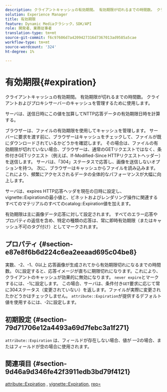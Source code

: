 ```yaml
---
description: クライアントキャッシュの有効期間。 有効期限が切れるまでの時間数。 クライアントおよびプロキシサーバーのキャッシュを管理するために使用します。
solution: Experience Manager
title: 有効期限
feature: Dynamic Mediaクラシック，SDK/API
role: 開発者、業務従事者
translation-type: tm+mt
source-git-commit: f6c97606d7a4209427316d7367013ad9585a5cae
workflow-type: tm+mt
source-wordcount: '324'
ht-degree: 1%

---
```



# 有効期限{#expiration}

クライアントキャッシュの有効期間。 有効期限が切れるまでの時間数。 クライアントおよびプロキシサーバーのキャッシュを管理するために使用します。

サーバは、送信日時にこの値を加算してNTTP応答データの有効期限日時を計算する。

ブラウザーは、ファイルの有効期限を使用してキャッシュを管理します。 サーバーに要求を渡す前に、ブラウザーはキャッシュをチェックして、ファイルが既にダウンロードされているかどうかを確認します。 その場合は、ファイルの有効期限が切れていない場合、ブラウザーは、通常のGETリクエストではなく、条件付きGETリクエスト（例えば、If-Modified-Since HTTPリクエストヘッダー）を送信します。 サーバは、「304」ステータスで応答し、画像を送信しないオプションを持つ。 次に、ブラウザーはキャッシュからファイルを読み込みます。 これにより、頻繁にアクセスされるデータの全体的なパフォーマンスが大幅に向上します。

サーバは、expires HTTP応答ヘッダを現在の日時に設定し、vignette::Expirationの最小値と、ビネットおよびレンダリング操作に関連するすべてのマテリアルのすべてのcatalog::Expiration値を加えます。

有効期限は主に画像データ応答に対して設定されます。 すべてのエラー応答やプロパティの返信を含め、特定の種類の応答は、常に即時有効期限（またはキャッシュ不可のタグ付け）としてマークされます。

## プロパティ {#section-e87e8f6b6d224c6ea2eeaad695c04be8}

実数、-2、-1、0以上 応答画像が生成されてから有効期限切れになるまでの時間数。 0に設定すると、応答イメージが直ちに期限切れになります。これにより、クライアントのキャッシュが効果的に無効になります。 `never expire`とマークするには、-1に設定します。 この場合、サーバは、条件付き`GET`要求に応じて常に304ステータス（変更されていない）を返します。ファイルが実際に変更されたかどうかはチェックしません。 `attribute::Expiration`が提供するデフォルト値を使用するには、-2に設定します。

## 初期設定 {#section-79d71706e12a4493a69d7febc3a1f271}

`attribute::Expiration` は、フィールドが存在しない場合、値が —2の場合、またはフィールドが空の場合に使用されます。

## 関連項目 {#section-9d46a9d346fe42f3911edb3bd79f4121}

[attribute::Expiration](../../../../../ir-api/material-cat/image-rendering-api-ref/c-ir-material-catalog/c-ir-attributes-reference/r-ir-expiration.md#reference-0f68ad8199c64bd4bc8d27dd78b7d996) ,  [vignette::Expiration](../../../../../ir-api/material-cat/image-rendering-api-ref/c-ir-material-catalog/c-ir-vignette-map-reference/r-ir-expiration-vignette.md#reference-df80829da93e4c0ab3f97a1792d9c74c),  [req=](../../../../../ir-api/http-protocol/image-rendering-api-ref/c-ir-http-protocol-ref/c-ir-http-protocol-command-reference/r-ir-req.md#reference-792b1a663fb64261bd2de2a209b847fb)
